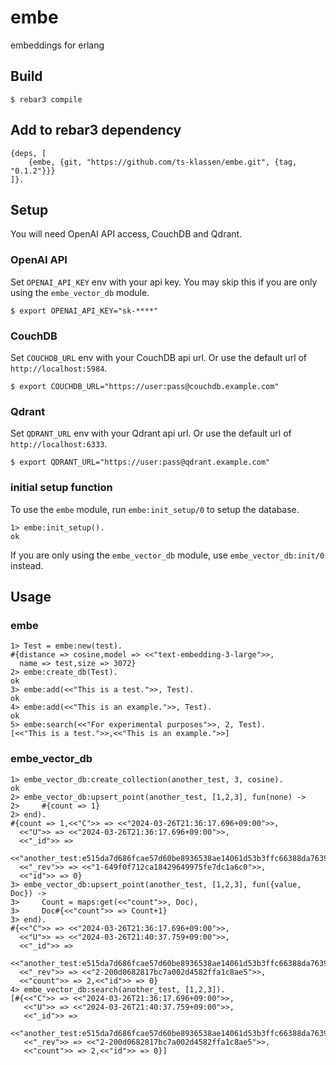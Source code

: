 # embe

embeddings for erlang

## Build

    $ rebar3 compile

## Add to rebar3 dependency

```
{deps, [
    {embe, {git, "https://github.com/ts-klassen/embe.git", {tag, "0.1.2"}}}
]}.
```

## Setup

You will need OpenAI API access, CouchDB and Qdrant.

### OpenAI API

Set `OPENAI_API_KEY` env with your api key.
You may skip this if you are only using the `embe_vector_db` module.

    $ export OPENAI_API_KEY="sk-****"

### CouchDB

Set `COUCHDB_URL` env with your CouchDB api url.
Or use the default url of `http://localhost:5984`.

    $ export COUCHDB_URL="https://user:pass@couchdb.example.com"

### Qdrant

Set `QDRANT_URL` env with your Qdrant api url.
Or use the default url of `http://localhost:6333`.

    $ export QDRANT_URL="https://user:pass@qdrant.example.com"

### initial setup function

To use the `embe` module, run `embe:init_setup/0` to setup the database.

```
1> embe:init_setup().
ok
```

If you are only using the `embe_vector_db` module, use `embe_vector_db:init/0` instead.

## Usage

### embe

```
1> Test = embe:new(test).
#{distance => cosine,model => <<"text-embedding-3-large">>,
  name => test,size => 3072}
2> embe:create_db(Test).
ok
3> embe:add(<<"This is a test.">>, Test).
ok
4> embe:add(<<"This is an example.">>, Test).
ok
5> embe:search(<<"For experimental purposes">>, 2, Test). 
[<<"This is a test.">>,<<"This is an example.">>]
```

### embe_vector_db

```
1> embe_vector_db:create_collection(another_test, 3, cosine).
ok
2> embe_vector_db:upsert_point(another_test, [1,2,3], fun(none) ->
2>     #{count => 1}   
2> end).
#{count => 1,<<"C">> => <<"2024-03-26T21:36:17.696+09:00">>,
  <<"U">> => <<"2024-03-26T21:36:17.696+09:00">>,
  <<"_id">> =>
      <<"another_test:e515da7d686fcae57d60be8936538ae14061d53b3ffc66388da76391a6424ac5">>,
  <<"_rev">> => <<"1-649f0f712ca18429649975fe7dc1a6c0">>,
  <<"id">> => 0}
3> embe_vector_db:upsert_point(another_test, [1,2,3], fun({value, Doc}) ->    
3>     Count = maps:get(<<"count">>, Doc),
3>     Doc#{<<"count">> => Count+1}
3> end).
#{<<"C">> => <<"2024-03-26T21:36:17.696+09:00">>,
  <<"U">> => <<"2024-03-26T21:40:37.759+09:00">>,
  <<"_id">> =>
      <<"another_test:e515da7d686fcae57d60be8936538ae14061d53b3ffc66388da76391a6424ac5">>,
  <<"_rev">> => <<"2-200d0682817bc7a002d4582ffa1c8ae5">>,
  <<"count">> => 2,<<"id">> => 0}
4> embe_vector_db:search(another_test, [1,2,3]).
[#{<<"C">> => <<"2024-03-26T21:36:17.696+09:00">>,
   <<"U">> => <<"2024-03-26T21:40:37.759+09:00">>,
   <<"_id">> =>
       <<"another_test:e515da7d686fcae57d60be8936538ae14061d53b3ffc66388da76391a6424ac5">>,
   <<"_rev">> => <<"2-200d0682817bc7a002d4582ffa1c8ae5">>,
   <<"count">> => 2,<<"id">> => 0}]
```
